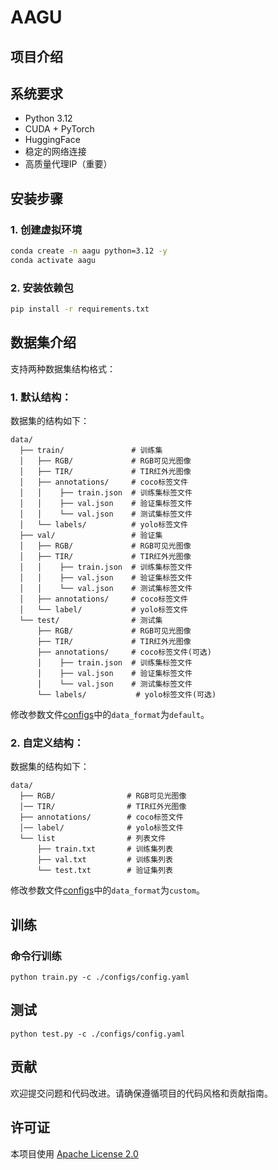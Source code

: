 # AAGU

## 项目介绍

## 系统要求

- Python 3.12
- CUDA + PyTorch
- HuggingFace
- 稳定的网络连接
- 高质量代理IP（重要）

## 安装步骤

### 1. 创建虚拟环境

```bash
conda create -n aagu python=3.12 -y
conda activate aagu
```

### 2. 安装依赖包

```bash
pip install -r requirements.txt
```

## 数据集介绍
支持两种数据集结构格式：
### 1. 默认结构：
数据集的结构如下：
```text
data/
  ├── train/               # 训练集
  │   ├── RGB/             # RGB可见光图像
  │   ├── TIR/             # TIR红外光图像
  │   ├── annotations/     # coco标签文件
  │   │    ├── train.json  # 训练集标签文件
  │   │    ├── val.json    # 验证集标签文件
  │   │    └── val.json    # 测试集标签文件
  │   └── labels/          # yolo标签文件
  ├── val/                 # 验证集
  │   ├── RGB/             # RGB可见光图像
  │   ├── TIR/             # TIR红外光图像
  │   │    ├── train.json  # 训练集标签文件
  │   │    ├── val.json    # 验证集标签文件
  │   │    └── val.json    # 测试集标签文件
  │   ├── annotations/     # coco标签文件
  │   └── label/           # yolo标签文件    
  └── test/                # 测试集
      ├── RGB/             # RGB可见光图像
      ├── TIR/             # TIR红外光图像
      ├── annotations/     # coco标签文件(可选)
      │    ├── train.json  # 训练集标签文件
      │    ├── val.json    # 验证集标签文件
      │    └── val.json    # 测试集标签文件
      └── labels/           # yolo标签文件(可选)
```
修改参数文件[configs](./configs/config.yaml)中的`data_format`为`default`。

### 2. 自定义结构：
数据集的结构如下：
```text
data/
  ├── RGB/                # RGB可见光图像
  │── TIR/                # TIR红外光图像
  ├── annotations/        # coco标签文件
  │── label/              # yolo标签文件
  └── list                # 列表文件
      ├── train.txt       # 训练集列表
      ├── val.txt         # 训练集列表
      └── test.txt        # 验证集列表
```
修改参数文件[configs](./configs/config.yaml)中的`data_format`为`custom`。

## 训练

### 命令行训练
```shell
python train.py -c ./configs/config.yaml
```

## 测试
```shell
python test.py -c ./configs/config.yaml
```

## 贡献

欢迎提交问题和代码改进。请确保遵循项目的代码风格和贡献指南。

## 许可证

本项目使用 [Apache License 2.0](LICENSE)